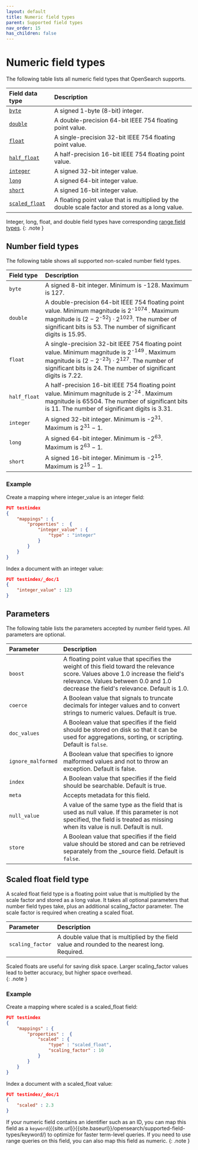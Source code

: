 ```yaml
---
layout: default
title: Numeric field types
parent: Supported field types
nav_order: 15
has_children: false
---
```


# Numeric field types

The following table lists all numeric field types that OpenSearch supports.

Field data type | Description  
:--- | :--- 
[`byte`](#number-field-types) | A signed 1-byte (8-bit) integer. 
[`double`](#number-field-types) | A double-precision 64-bit IEEE 754 floating point value. 
[`float`](#number-field-types) | A single-precision 32-bit IEEE 754 floating point value. 
[`half_float`](#number-field-types) | A half-precision 16-bit IEEE 754 floating point value.
[`integer`](#number-field-types) | A signed 32-bit integer value. 
[`long`](#number-field-types) | A signed 64-bit integer value. 
[`short`](#number-field-types) | A signed 16-bit integer value. 
[`scaled_float`](#scaled-float-field-type) | A floating point value that is multiplied by the double scale factor and stored as a long value.

Integer, long, float, and double field types have corresponding [range field types]({{site.url}}{{site.baseurl}}/opensearch/supported-field-types/range/).
{: .note }

## Number field types

The following table shows all supported non-scaled number field types.

Field type | Description 
:--- | :--- 
`byte` | A signed 8-bit integer. Minimum is -128. Maximum is 127.
`double` | A double-precision 64-bit IEEE 754 floating point value. Minimum magnitude is 2<sup>-1074 </sup>. Maximum magnitude is (2 &minus; 2<sup>-52</sup>) &middot; 2<sup>1023</sup>. The number of significant bits is 53. The number of significant digits is 15.95.
`float` | A single-precision 32-bit IEEE 754 floating point value. Minimum magnitude is 2<sup>-149 </sup>. Maximum magnitude is (2 &minus; 2<sup>-23</sup>) &middot; 2<sup>127</sup>. The number of significant bits is 24. The number of significant digits is 7.22.
`half_float` | A half-precision 16-bit IEEE 754 floating point value. Minimum magnitude is 2<sup>-24 </sup>. Maximum magnitude is 65504. The number of significant bits is 11. The number of significant digits is 3.31.
`integer` | A signed 32-bit integer. Minimum is -2<sup>31</sup>. Maximum is 2<sup>31</sup> &minus; 1.
`long` | A signed 64-bit integer. Minimum is -2<sup>63</sup>. Maximum is 2<sup>63</sup> &minus; 1.
`short` | A signed 16-bit integer. Minimum is -2<sup>15</sup>. Maximum is 2<sup>15</sup> &minus; 1.

### Example

Create a mapping where integer_value is an integer field:

```json
PUT testindex 
{
    "mappings" : {
        "properties" :  {
            "integer_value" : {
                "type" : "integer"
            }
        }
    }
}
```

Index a document with an integer value:

```json
PUT testindex/_doc/1 
{
    "integer_value" : 123
}
```

## Parameters

The following table lists the parameters accepted by number field types. All parameters are optional.

Parameter | Description 
:--- | :--- 
`boost` | A floating point value that specifies the weight of this field toward the relevance score. Values above 1.0 increase the field's relevance. Values between 0.0 and 1.0 decrease the field's relevance. Default is 1.0.
`coerce` | A Boolean value that signals to truncate decimals for integer values and to convert strings to numeric values. Default is true.
`doc_values` | A Boolean value that specifies if the field should be stored on disk so that it can be used for aggregations, sorting, or scripting. Default is `false`.
`ignore_malformed` | A Boolean value that specifies to ignore malformed values and not to throw an exception. Default is false.
`index` | A Boolean value that specifies if the field should be searchable. Default is true. 
`meta` | Accepts metadata for this field.
`null_value` | A  value of the same type as the field that is used as null value. If this parameter is not specified, the field is treated as missing when its value is null. Default is null.
`store` | A Boolean value that specifies if the field value should be stored and can be retrieved separately from the _source field. Default is `false`. 

## Scaled float field type

A scaled float field type is a floating point value that is multiplied by the scale factor and stored as a long value. It takes all optional parameters that number field types take, plus an additional scaling_factor parameter. The scale factor is required when creating a scaled float. 

Parameter | Description 
:--- | :--- 
`scaling_factor` | A double value that is multiplied by the field value and rounded to the nearest long. Required. 

Scaled floats are useful for saving disk space. Larger scaling_factor values lead to better accuracy, but higher space overhead.  
{: .note }

### Example

Create a mapping where scaled is a scaled_float field:

```json
PUT testindex 
{
    "mappings" : {
        "properties" :  {
            "scaled" : {
                "type" : "scaled_float",
                "scaling_factor" : 10
            }
        }
    }
}
```

Index a document with a scaled_float value:

```json
PUT testindex/_doc/1 
{
    "scaled" : 2.3
}
```

If your numeric field contains an identifier such as an ID, you can map this field as a `keyword`({{site.url}}{{site.baseurl}}/opensearch/supported-field-types/keyword/) to optimize for faster term-level queries. If you need to use range queries on this field, you can also map this field as numeric.
{: .note }